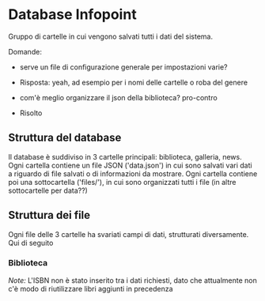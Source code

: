 # Database Infopoint

Gruppo di cartelle in cui vengono salvati tutti i dati del sistema.

Domande:

- serve un file di configurazione generale per impostazioni varie?
+ Risposta: yeah, ad esempio per i nomi delle cartelle o roba del genere
- com'è meglio organizzare il json della biblioteca? pro-contro
+ Risolto 

## Struttura del database

Il database è suddiviso in 3 cartelle principali: biblioteca, galleria, news.
Ogni cartella contiene un file JSON ('data.json') in cui sono salvati vari dati a riguardo di file salvati o di informazioni da mostrare.
Ogni cartella contiene poi una sottocartella ('files/'), in cui sono organizzati tutti i file (in altre sottocartelle per data??)

## Struttura dei file

Ogni file delle 3 cartelle ha svariati campi di dati, strutturati diversamente.
Qui di seguito

### Biblioteca

_Note:_
L'ISBN non è stato inserito tra i dati richiesti, dato che attualmente non c'è modo di riutilizzare libri aggiunti in precedenza
